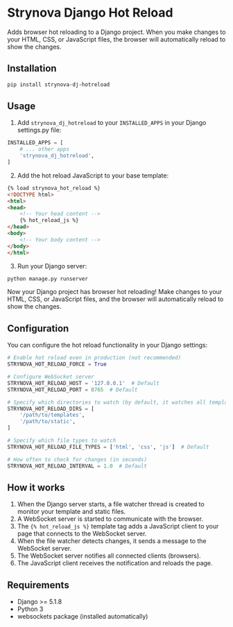 # Strynova Django Hot Reload

Adds browser hot reloading to a Django project. When you make changes to your HTML, CSS, or JavaScript files, the browser will automatically reload to show the changes.

## Installation

```bash
pip install strynova-dj-hotreload
```

## Usage

1. Add `strynova_dj_hotreload` to your `INSTALLED_APPS` in your Django settings.py file:

```python
INSTALLED_APPS = [
    # ... other apps
    'strynova_dj_hotreload',
]
```

2. Add the hot reload JavaScript to your base template:

```html
{% load strynova_hot_reload %}
<!DOCTYPE html>
<html>
<head>
    <!-- Your head content -->
    {% hot_reload_js %}
</head>
<body>
    <!-- Your body content -->
</body>
</html>
```

3. Run your Django server:

```bash
python manage.py runserver
```

Now your Django project has browser hot reloading! Make changes to your HTML, CSS, or JavaScript files, and the browser will automatically reload to show the changes.

## Configuration

You can configure the hot reload functionality in your Django settings:

```python
# Enable hot reload even in production (not recommended)
STRYNOVA_HOT_RELOAD_FORCE = True

# Configure WebSocket server
STRYNOVA_HOT_RELOAD_HOST = '127.0.0.1'  # Default
STRYNOVA_HOT_RELOAD_PORT = 8765  # Default

# Specify which directories to watch (by default, it watches all template and static directories)
STRYNOVA_HOT_RELOAD_DIRS = [
    '/path/to/templates',
    '/path/to/static',
]

# Specify which file types to watch
STRYNOVA_HOT_RELOAD_FILE_TYPES = ['html', 'css', 'js']  # Default

# How often to check for changes (in seconds)
STRYNOVA_HOT_RELOAD_INTERVAL = 1.0  # Default
```

## How it works

1. When the Django server starts, a file watcher thread is created to monitor your template and static files.
2. A WebSocket server is started to communicate with the browser.
3. The `{% hot_reload_js %}` template tag adds a JavaScript client to your page that connects to the WebSocket server.
4. When the file watcher detects changes, it sends a message to the WebSocket server.
5. The WebSocket server notifies all connected clients (browsers).
6. The JavaScript client receives the notification and reloads the page.

## Requirements

- Django >= 5.1.8
- Python 3
- websockets package (installed automatically)
